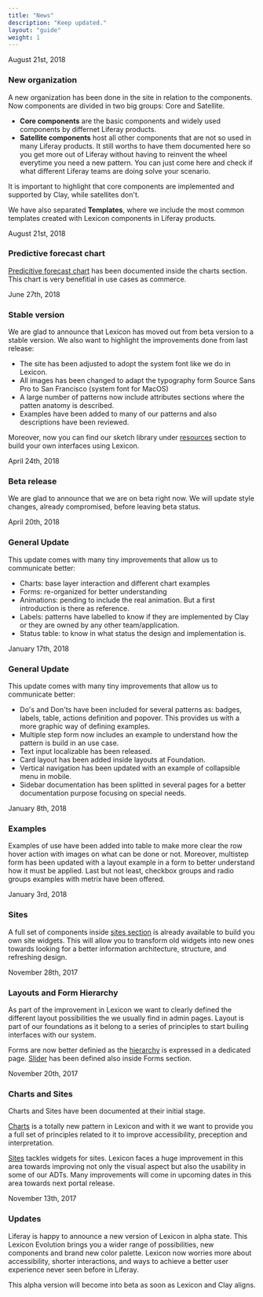 ```yaml
---
title: "News"
description: "Keep updated."
layout: "guide"
weight: 1
---
```


<time>August 21st, 2018</time>

### New organization

A new organization has been done in the site in relation to the components. Now components are divided in two big groups: Core and Satellite.

* **Core components** are the basic components and widely used components by differnet Liferay products.
* **Satellite components** host all other components that are not so used in many Liferay products. It still worths to have them documented here so you get more out of Liferay without having to reinvent the wheel everytime you need a new pattern. You can just come here and check if what different Liferay teams are doing solve your scenario.

It is important to highlight that core components are implemented and supported by Clay, while satellites don't.

We have also separated **Templates**, where we include the most common templates created with Lexicon components in Liferay products.

<time>August 21st, 2018</time>

### Predictive forecast chart

[Predicitive forecast chart](../patterns/Charts/chart-forecast.html) has been documented inside the charts section. This chart is very benefitial in use cases as commerce.

<time>June 27th, 2018</time>

### Stable version

We are glad to announce that Lexicon has moved out from beta version to a stable version.
We also want to highlight the improvements done from last release:
* The site has been adjusted to adopt the system font like we do in Lexicon.
* All images has been changed to adapt the typography form Source Sans Pro to San Francisco (system font for MacOS)
* A large number of patterns now include attributes sections where the patten anatomy is described.
* Examples have been added to many of our patterns and also descriptions have been reviewed.

Moreover, now you can find our sketch library under [resources](../resouces/index.html) section to build your own interfaces using Lexicon.

<time>April 24th, 2018</time>

### Beta release

We are glad to announce that we are on beta right now. We will update style changes, already compromised, before leaving beta status.

<time>April 20th, 2018</time>

### General Update

This update comes with many tiny improvements that allow us to communicate better:
* Charts: base layer interaction and different chart examples
* Forms: re-organized for better understanding
* Animations: pending to include the real animation. But a first introduction is there as reference.
* Labels: patterns have labelled to know if they are implemented by Clay or they are owned by any other team/application.
* Status table: to know in what status the design and implementation is.


<time>January 17th, 2018</time>

### General Update

This update comes with many tiny improvements that allow us to communicate better:
* Do's and Don'ts have been included for several patterns as: badges, labels, table, actions definition and popover. This provides us with a more graphic way of defining examples.
* Multiple step form now includes an example to understand how the pattern is build in an use case.
* Text input localizable has been released.
* Card layout has been added inside layouts at Foundation.
* Vertical navigation has been updated with an example of collapsible menu in mobile.
* Sidebar documentation has been splitted in several pages for a better documentation purpose focusing on special needs.

<time>January 8th, 2018</time>

### Examples 

Examples of use have been added into table to make more clear the row hover action with images on what can be done or not. Moreover, multistep form has been updated with a layout example in a form to better understand how it must be applied. Last but not least, checkbox groups and radio groups examples with metrix have been offered.

<time>January 3rd, 2018</time>

### Sites 

A full set of components inside [sites section](../patterns/Sites/sites.html) is already available to build you own site widgets. This will allow you to transform old widgets into new ones towards looking for a better information architecture, structure, and refreshing design.

<time>November 28th, 2017</time>

### Layouts and Form Hierarchy 

As part of the improvement in Lexicon we want to clearly defined the different layout possibilities the we usually find in admin pages. Layout is part of our foundations as it belong to a series of principles to start builing interfaces with our system.

Forms are now better definied as the [hierarchy](../patterns/Forms/formsHierarchy.html) is expressed in a dedicated page. [Slider](../patterns/Forms/slider.html) has been defined also inside Forms section.

<time>November 20th, 2017</time>

### Charts and Sites

Charts and Sites have been documented at their initial stage.

[Charts](../patterns/Charts/charts.html) is a totally new pattern in Lexicon and with it we want to provide you a full set of principles related to it to improve accessibility, preception and interpretation.

[Sites](../patterns/Sites/sites.html) tackles widgets for sites. Lexicon faces a huge improvement in this area towards improving not only the visual aspect but also the usability in some of our ADTs. Many improvements will come in upcoming dates in this area towards next portal release.


<time>November 13th, 2017</time>

### Updates

Liferay is happy to announce a new version of Lexicon in alpha state. This Lexicon Evolution brings you a wider range of possibilities, new components and brand new color palette. Lexicon now worries more about accessibility, shorter interactions, and ways to achieve a better user experience never seen before in Liferay.

This alpha version will become into beta as soon as Lexicon and Clay aligns.